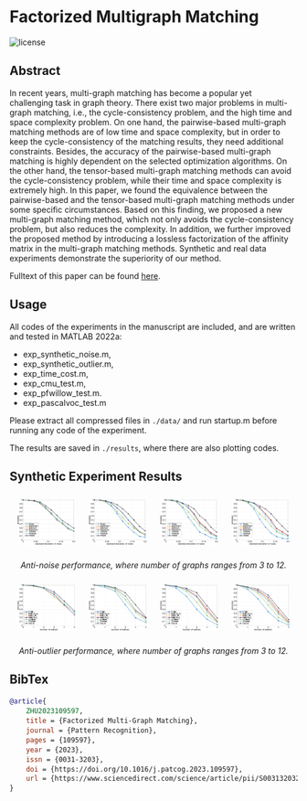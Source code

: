 # Factorized Multigraph Matching
![license](https://img.shields.io/github/license/shinyypig/fmgm)
## Abstract

In recent years, multi-graph matching has become a popular yet challenging task in graph theory. There exist two major problems in multi-graph matching, i.e., the cycle-consistency problem, and the high time and space complexity problem. On one hand, the pairwise-based multi-graph matching methods are of low time and space complexity, but in order to keep the cycle-consistency of the matching results, they need additional constraints. Besides, the accuracy of the pairwise-based multi-graph matching is highly dependent on the selected optimization algorithms. On the other hand, the tensor-based multi-graph matching methods can avoid the cycle-consistency problem, while their time and space complexity is extremely high. In this paper, we found the equivalence between the pairwise-based and the tensor-based multi-graph matching methods under some specific circumstances. Based on this finding, we proposed a new multi-graph matching method, which not only avoids the cycle-consistency problem, but also reduces the complexity. In addition, we further improved the proposed method by introducing a lossless factorization of the affinity matrix in the multi-graph matching methods. Synthetic and real data experiments demonstrate the superiority of our method.

Fulltext of this paper can be found [here](FMGM.pdf).

## Usage

All codes of the experiments in the manuscript are included, and are written and tested in MATLAB 2022a:

- exp_synthetic_noise.m,
- exp_synthetic_outlier.m,
- exp_time_cost.m,
- exp_cmu_test.m,
- exp_pfwillow_test.m.
- exp_pascalvoc_test.m

Please extract all compressed files in `./data/` and run startup.m before running any code of the experiment.

The results are saved in `./results`, where there are also plotting codes.

## Synthetic Experiment Results

<div align=center>
    <img width=20% style=margin:2% src="assets/acc_3_noise.png">
    <img width=20% style=margin:2% src="assets/acc_6_noise.png">
    <img width=20% style=margin:2% src="assets/acc_9_noise.png">
    <img width=20% style=margin:2% src="assets/acc_12_noise.png">
    <p>
        <em>Anti-noise performance, where number of graphs ranges from 3 to 12.</em>
    </p>
</div>

<div align=center>
    <img width=20% style=margin:2% src="assets/acc_3_outlier.png">
    <img width=20% style=margin:2% src="assets/acc_6_outlier.png">
    <img width=20% style=margin:2% src="assets/acc_9_outlier.png">
    <img width=20% style=margin:2% src="assets/acc_12_outlier.png">
    <p>
        <em>Anti-outlier performance, where number of graphs ranges from 3 to 12.</em>
    </p>
</div>

## BibTex

```bib
@article{
    ZHU2023109597,
    title = {Factorized Multi-Graph Matching},
    journal = {Pattern Recognition},
    pages = {109597},
    year = {2023},
    issn = {0031-3203},
    doi = {https://doi.org/10.1016/j.patcog.2023.109597},
    url = {https://www.sciencedirect.com/science/article/pii/S0031320323002984}
}
```
